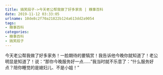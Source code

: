 ```yaml
---
title: 搞笑段子->今天老公帮我做了好多家务 | 糗事百科
date: 2019-11-12 03:33:05
urlname: 10de8c2f70a21822b124a613dd2a9054
tags: 
- 糗事百科
categories:
- 糗事百科
- 搞笑段子
---
```

今天老公帮我做了好多家务！一脸期待的要犒赏！我告诉他今晚你就知道了！老公明显是知道了！说：“那你今晚服务好一点……”我当时就不乐意了：“什么服务好点？陪你睡觉的是媳妇儿、不是小姐！”


